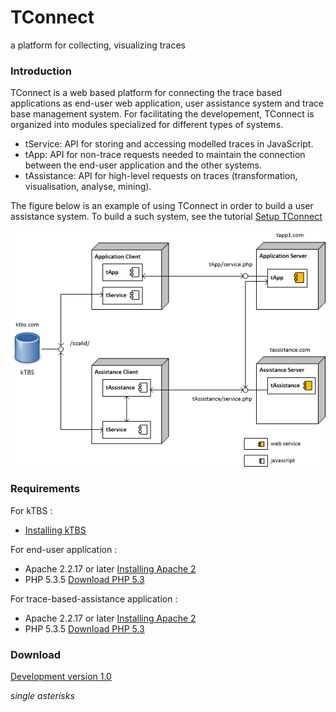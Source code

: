 TConnect
========

a platform for collecting, visualizing traces 

### Introduction ###

TConnect is a web based platform for connecting the trace based applications as end-user web application, user assistance system and trace base management system. 
For facilitating the developement, TConnect is organized into modules specialized for different types of systems.  

* tService: API for storing and accessing modelled traces in JavaScript.
* tApp: API for non-trace requests needed to maintain the connection between the end-user application and the other systems.
* tAssistance: API for high-level requests on traces (transformation, visualisation, analyse, mining).

The figure below is an example of using TConnect in order to build a user assistance system. 
To build a such system, see the tutorial [Setup TConnect](doc/tut_setup.md)

![Tconnect architecture](doc/img/tconnect_archi.png)







### Requirements ###
For kTBS : 
* [Installing kTBS ](https://kernel-for-trace-based-systems.readthedocs.org/en/latest/tutorials/install.html)

For end-user application : 
* Apache 2.2.17 or later [Installing Apache 2](http://httpd.apache.org/download.cgi)
* PHP 5.3.5 [Download PHP 5.3](http://php.net/downloads.php)

For trace-based-assistance application :
* Apache 2.2.17 or later [Installing Apache 2](http://httpd.apache.org/download.cgi)
* PHP 5.3.5 [Download PHP 5.3](http://php.net/downloads.php)

### Download ###

[Development version 1.0 ](https://github.com/ahle/tconnect/edit/master.zip)

*single asterisks*
